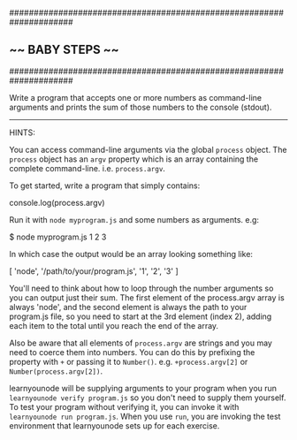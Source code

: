  #####################################################################
  ##                       ~~  BABY STEPS  ~~                        ##
  #####################################################################

Write a program that accepts one or more numbers as command-line
arguments and prints the sum of those numbers to the console (stdout).

----------------------------------------------------------------------
HINTS:

You can access command-line arguments via the global `process` object.
The `process` object has an `argv` property which is an array
containing the complete command-line. i.e. `process.argv`.

To get started, write a program that simply contains:

  console.log(process.argv)

Run it with `node myprogram.js` and some numbers as arguments. e.g:

  $ node myprogram.js 1 2 3

In which case the output would be an array looking something like:

  [ 'node', '/path/to/your/program.js', '1', '2', '3' ]
  
You'll need to think about how to loop through the number arguments so 
you can output just their sum. The first element of the process.argv
array is always 'node', and the second element is always the path to
your program.js file, so you need to start at the 3rd element
(index 2), adding each item to the total until you reach the end of
the array.

Also be aware that all elements of `process.argv` are strings and you
may need to coerce them into numbers. You can do this by prefixing the
property with `+` or passing it to `Number()`. e.g. `+process.argv[2]`
or `Number(process.argv[2])`.

learnyounode will be supplying arguments to your program when you run
`learnyounode verify program.js` so you don't need to supply them
yourself. To test your program without verifying it, you can invoke it
with `learnyounode run program.js`. When you use `run`, you are
invoking the test environment that learnyounode sets up for each
exercise.